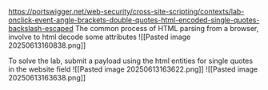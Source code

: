 https://portswigger.net/web-security/cross-site-scripting/contexts/lab-onclick-event-angle-brackets-double-quotes-html-encoded-single-quotes-backslash-escaped
The common process of HTML parsing from a browser, involve to html decode some attributes
![[Pasted image 20250613160838.png]]

To solve the lab, submit a payload using the html entities for single quotes in the website field
![[Pasted image 20250613163622.png]]
![[Pasted image 20250613163638.png]]